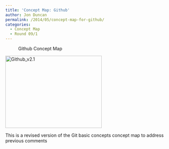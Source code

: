 ```yaml
---
title: 'Concept Map: Github'
author: Jon Duncan
permalink: /2014/05/concept-map-for-github/
categories:
  - Concept Map
  - Round 09/1
---
```

<dl class="wp-caption alignnone" id="attachment_6924" style="width: 310px;">
  <dt class="wp-caption-dt">
  </dt>
  
  <dd class="wp-caption-dd">
    Github Concept Map
  </dd>
</dl>

[<img class="alignnone size-medium wp-image-7068" alt="Github_v2.1" src="http://teaching.software-carpentry.org/wp-content/uploads/2014/05/Github_v2.1-300x225.jpg" width="300" height="225" />][1]

This is a revised version of the Git basic concepts concept map to address previous comments

 [1]: http://teaching.software-carpentry.org/wp-content/uploads/2014/05/Github_v2.1.jpg
